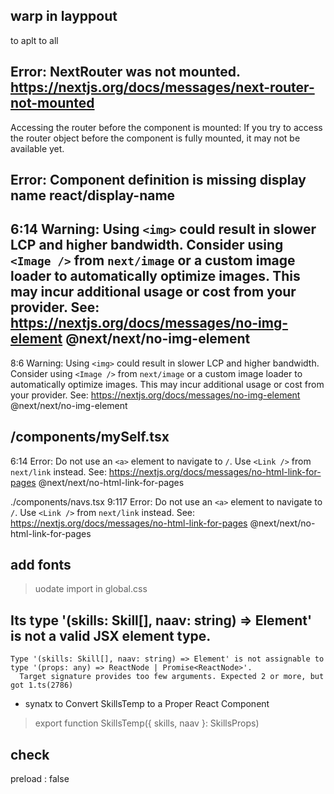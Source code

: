 ## warp in layppout 
to aplt to all

## Error: NextRouter was not mounted. https://nextjs.org/docs/messages/next-router-not-mounted

Accessing the router before the component is mounted: If you try to access the router object before the component is fully mounted, it may not be available yet.

##  Error: Component definition is missing display name  react/display-name


## 6:14  Warning: Using `<img>` could result in slower LCP and higher bandwidth. Consider using `<Image />` from `next/image` or a custom image loader to automatically optimize images. This may incur additional usage or cost from your provider. See: https://nextjs.org/docs/messages/no-img-element  @next/next/no-img-element
8:6  Warning: Using `<img>` could result in slower LCP and higher bandwidth. Consider using `<Image />` from `next/image` or a custom image loader to automatically optimize images. This may incur additional usage or cost from your provider. See: https://nextjs.org/docs/messages/no-img-element  @next/next/no-img-element


## /components/mySelf.tsx
6:14  Error: Do not use an `<a>` element to navigate to `/`. Use `<Link />` from `next/link` instead. See: https://nextjs.org/docs/messages/no-html-link-for-pages  @next/next/no-html-link-for-pages

./components/navs.tsx
9:117  Error: Do not use an `<a>` element to navigate to `/`. Use `<Link />` from `next/link` instead. See: https://nextjs.org/docs/messages/no-html-link-for-pages  @next/next/no-html-link-for-pages


## add fonts 
> uodate import in global.css



## Its type '(skills: Skill[], naav: string) => Element' is not a valid JSX element type.
    Type '(skills: Skill[], naav: string) => Element' is not assignable to type '(props: any) => ReactNode | Promise<ReactNode>'.
      Target signature provides too few arguments. Expected 2 or more, but got 1.ts(2786)

- synatx to Convert SkillsTemp to a Proper React Component 

> export function SkillsTemp({ skills, naav }: SkillsProps)


## check 
preload : false 
